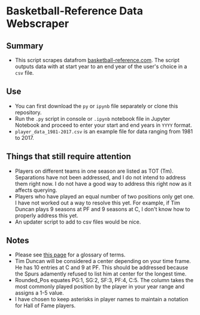 # Basketball-Reference Data Webscraper

## Summary

* This script scrapes datafrom [basketball-reference.com](https://www.basketball-reference.com/). The script outputs data with at start year to an end year of the user's choice in a `csv` file. 

## Use
* You can first download the `py` or `ipynb` file separately or clone this repository. 
* Run the `.py` script in console or `.ipynb` notebook file in Jupyter Notebook and proceed to enter your start and end years in `YYYY` format. 
* `player_data_1981-2017.csv` is an example file for data ranging from 1981 to 2017. 

## Things that still require attention
* Players on different teams in one season are listed as TOT (Tm). Separations have not been addressed, and I do not intend to address them right now. I do not have a good way to address this right now as it affects querying. 
* Players who have played an equal number of two positions only get one. I have not worked out a way to resolve this yet. For example, if Tim Duncan plays 9 seasons at PF and 9 seasons at C, I don't know how to properly address this yet.
* An updater script to add to csv files would be nice.

## Notes
* Please see [this page](https://www.basketball-reference.com/about/glossary.html) for a glossary of terms. 
* Tim Duncan will be considered a center depending on your time frame. He has 10 entries at C and 9 at PF. This should be addressed because the Spurs adamently refused to list him at center for the longest time.
* Rounded_Pos equates PG:1, SG:2, SF:3, PF:4, C:5. The column takes the most commonly played position by the player in your year range and assigns a 1-5 value.  
* I have chosen to keep asterisks in player names to maintain a notation for Hall of Fame players. 